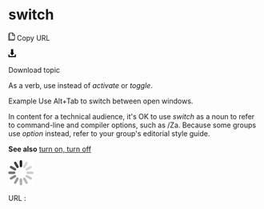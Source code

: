 # switch

![Copy URL](media/switch/Copy.png)
Copy URL

![Download](media/switch/Download.png)

Download topic

As a verb, use instead of *activate* or *toggle*.

Example Use Alt+Tab to switch between open windows.

In content for a technical audience, it's OK to use *switch* as a noun to refer to command-line and compiler options, such as /Za. Because some groups use *option* instead, refer to your group's editorial style guide.

**See also** [turn on, turn off](https://worldready.cloudapp.net/Styleguide/Read?id=2700&topicid=33405)

![In progress](media/switch/activity-large.gif)

URL :
